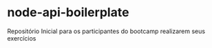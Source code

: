 # node-api-boilerplate
Repositório Inicial para os participantes do bootcamp realizarem seus exercícios
